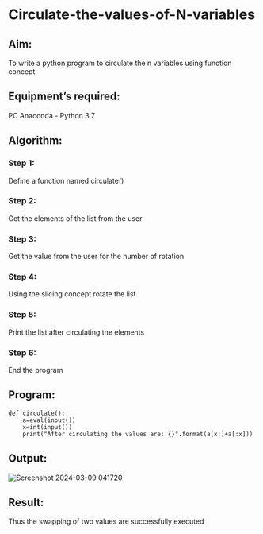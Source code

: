 # Circulate-the-values-of-N-variables
## Aim:
To write a python program to circulate the n variables using function concept
## Equipment’s required:
PC
Anaconda - Python 3.7
## Algorithm: 
### Step 1: 
Define a function named circulate()
### Step 2: 
Get the elements of the list from the user
### Step 3: 
Get the value from the user for the number of rotation
### Step 4: 
Using the slicing concept rotate the list
### Step 5: 
Print the list after circulating the elements
### Step 6: 
End the program
## Program:
```
def circulate():
    a=eval(input())
    x=int(input())
    print("After circulating the values are: {}".format(a[x:]+a[:x]))
```
## Output:
![Screenshot 2024-03-09 041720](https://github.com/VincyJovitha01/Circulate-the-values-of-N-variables/assets/147121113/813026fc-7f87-4845-91cc-298de1bfa019)

## Result:
Thus the swapping of two values are successfully executed

